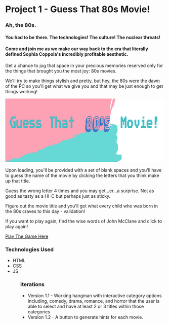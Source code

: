 # Project 1 - Guess That 80s Movie!

<h3> Ah, the 80s. </h3>

<h4>You had to be there. The technologies! The culture! The nuclear threats!</h4>

<h4>Come and join me as we make our way back to the era that literally defined Sophia Coppola's incredibly profitable aesthetic.</h4>

<p>Get a chance to jog that space in your precious memories reserved only for the things that brought you the most joy: 80s movies.</p>

<p>We'll try to make things stylish and pretty, but hey, the 80s were the dawn of the PC so you'll get what we give you and that may be just enough to get things working!</p>

<img src ="images/gametitle.png" width="600" height="200">

<p>Upon loading, you'll be provided with a set of blank spaces and you'll have to guess the name of the movie by clicking the letters that you think make up that title.</p>

<p>Guess the wrong letter 4 times and you may get...er...a surprise. Not as good as tasty as a HI-C but perhaps just as sticky.</p>

<p>Figure out the movie title and you'll get what every child who was born in the 80s craves to this day - validation!</p>

<p>If you want to play again, find the wise words of John McClane and click to play again!</p>

<a href="https://nicole-code.github.io/project1-browser-based-game/">Play The Game Here</a>


<h3>Technologies Used</h3>
<ul>
<li>HTML</li>
<li>CSS</li>
<li>JS</li>
<ul>


<h3>Iterations</h3>
<ul>
<li>Version 1.1 - Working hangman with interactive category options including, comedy, drama, romance, and horror that the user is able to select and have at least 2 or 3 titles within those categories</li>
<li>Version 1.2 - A button to generate hints for each movie.</li>
<ul>
